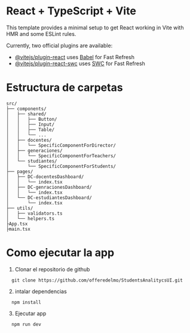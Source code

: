 # React + TypeScript + Vite

This template provides a minimal setup to get React working in Vite with HMR and some ESLint rules.

Currently, two official plugins are available:

- [@vitejs/plugin-react](https://github.com/vitejs/vite-plugin-react/blob/main/packages/plugin-react/README.md) uses [Babel](https://babeljs.io/) for Fast Refresh
- [@vitejs/plugin-react-swc](https://github.com/vitejs/vite-plugin-react-swc) uses [SWC](https://swc.rs/) for Fast Refresh


# Estructura de carpetas
```
src/
├── components/
│   ├── shared/
│   │   ├── Button/
│   │   ├── Input/
│   │   ├── Table/
│   │   └── ...
│   ├── docentes/
│   │   └── SpecificComponentForDirector/
│   ├── generaciones/
│   │   └── SpecificComponentForTeachers/
│   └── studiantes/
│       └── SpecificComponentForStudents/
├── pages/
│   ├── DC-docentesDashboard/
│   │   └── index.tsx
│   ├── DC-genracionesDashboard/
│   │   └── index.tsx
│   └── DC-estudiantesDashboard/
│       └── index.tsx
├── utils/
│   ├── validators.ts
│   └── helpers.ts
├App.tsx
├main.tsx

```

# Como ejecutar la app

1. Clonar el repositorio de github 
````
  git clone https://github.com/offeredelmo/StudentsAnalitycsUI.git
````
2. intalar dependencias 
```
  npm install
```
3. Ejecutar app
```
  npm run dev 
```